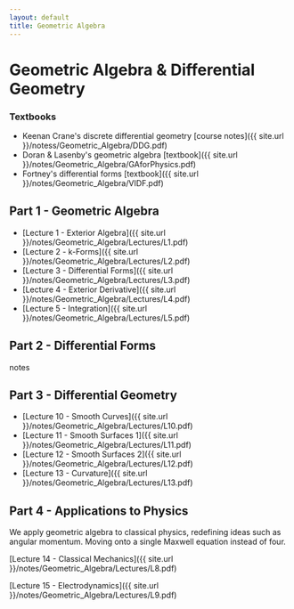 ```yaml
---
layout: default
title: Geometric Algebra
---
```


# Geometric Algebra & Differential Geometry

### Textbooks

* Keenan Crane's discrete differential geometry [course notes]({{ site.url }}/notess/Geometric_Algebra/DDG.pdf)
* Doran & Lasenby's geometric algebra [textbook]({{ site.url }}/notes/Geometric_Algebra/GAforPhysics.pdf)
* Fortney's differential forms [textbook]({{ site.url }}/notes/Geometric_Algebra/VIDF.pdf)

## Part 1 - Geometric Algebra

* [Lecture 1 - Exterior Algebra]({{ site.url }}/notes/Geometric_Algebra/Lectures/L1.pdf)
* [Lecture 2 - k-Forms]({{ site.url }}/notes/Geometric_Algebra/Lectures/L2.pdf)
* [Lecture 3 - Differential Forms]({{ site.url }}/notes/Geometric_Algebra/Lectures/L3.pdf)
* [Lecture 4 - Exterior Derivative]({{ site.url }}/notes/Geometric_Algebra/Lectures/L4.pdf)
* [Lecture 5 - Integration]({{ site.url }}/notes/Geometric_Algebra/Lectures/L5.pdf)

## Part 2 - Differential Forms
notes

## Part 3 - Differential Geometry

* [Lecture 10 - Smooth Curves]({{ site.url }}/notes/Geometric_Algebra/Lectures/L10.pdf)
* [Lecture 11 - Smooth Surfaces 1]({{ site.url }}/notes/Geometric_Algebra/Lectures/L11.pdf)
* [Lecture 12 - Smooth Surfaces 2]({{ site.url }}/notes/Geometric_Algebra/Lectures/L12.pdf)
* [Lecture 13 - Curvature]({{ site.url }}/notes/Geometric_Algebra/Lectures/L13.pdf)

## Part 4 - Applications to Physics

We apply geometric algebra to classical physics, redefining ideas such as angular momentum. Moving onto a single Maxwell equation instead of four.

[Lecture 14 - Classical Mechanics]({{ site.url }}/notes/Geometric_Algebra/Lectures/L8.pdf)

[Lecture 15 - Electrodynamics]({{ site.url }}/notes/Geometric_Algebra/Lectures/L9.pdf)
